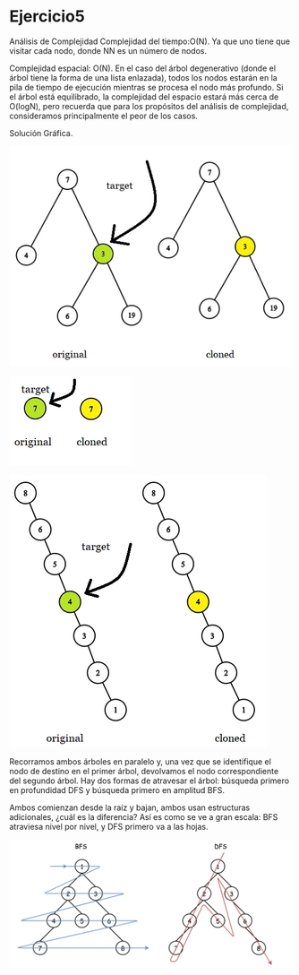 # Ejercicio5

Análisis de Complejidad
Complejidad del tiempo:O(N). Ya que uno tiene que visitar cada nodo, donde NN es un número de nodos.

Complejidad espacial: O(N). En el caso del árbol degenerativo (donde el árbol tiene la forma de una lista enlazada), todos los nodos estarán en la pila de tiempo de ejecución mientras se procesa el nodo más profundo. Si el árbol está equilibrado, la complejidad del espacio estará más cerca de O(logN), pero recuerda que para los propósitos del análisis de complejidad, consideramos principalmente el peor de los casos.

Solución Gráfica.

<img src =  'img\1.png' style = 'center'><br>

<img src =  'img\2.png' style = 'center'><br>

<img src =  'img\3.png' style = 'center'><br>

Recorramos ambos árboles en paralelo y, una vez que se identifique el nodo de destino en el primer árbol, devolvamos el nodo correspondiente del segundo árbol.
Hay dos formas de atravesar el árbol: búsqueda primero en profundidad DFS y búsqueda primero en amplitud BFS.

Ambos comienzan desde la raíz y bajan, ambos usan estructuras adicionales, ¿cuál es la diferencia? Así es como se ve a gran escala: BFS atraviesa nivel por nivel, y DFS primero va a las hojas.

<img src =  'img\4.png' style = 'center'><br>
